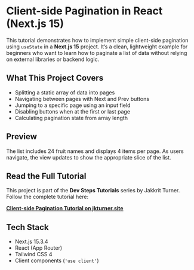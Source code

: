 # Client-side Pagination in React (Next.js 15)

This tutorial demonstrates how to implement simple client-side pagination using `useState` in a **Next.js 15** project. It’s a clean, lightweight example for beginners who want to learn how to paginate a list of data without relying on external libraries or backend logic.

## What This Project Covers

- Splitting a static array of data into pages
- Navigating between pages with Next and Prev buttons
- Jumping to a specific page using an input field
- Disabling buttons when at the first or last page
- Calculating pagination state from array length

## Preview

The list includes 24 fruit names and displays 4 items per page. As users navigate, the view updates to show the appropriate slice of the list.

## Read the Full Tutorial

This project is part of the **Dev Steps Tutorials** series by Jakkrit Turner.  
Follow the complete tutorial here:

**[Client-side Pagination Tutorial on jkturner.site](http://jkturner.site/tutorials/ui-enhancements/pagination)**

## Tech Stack

- Next.js 15.3.4
- React (App Router)
- Tailwind CSS 4
- Client components (`'use client'`)

